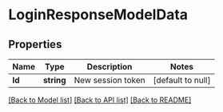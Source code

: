 # LoginResponseModelData

## Properties
Name | Type | Description | Notes
------------ | ------------- | ------------- | -------------
**Id** | **string** | New session token | [default to null]

[[Back to Model list]](../README.md#documentation-for-models) [[Back to API list]](../README.md#documentation-for-api-endpoints) [[Back to README]](../README.md)


